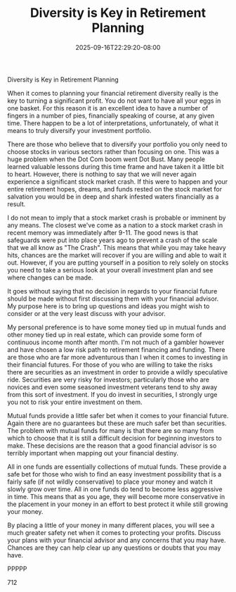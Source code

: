 ﻿---
title: "Diversity is Key in Retirement Planning"
date: 2025-09-16T22:29:20-08:00
description: "Retirement Planning Tips for Web Success"
featured_image: "/images/Retirement Planning.jpg"
tags: ["Retirement Planning"]
---

Diversity is Key in Retirement Planning

When it comes to planning your financial retirement diversity really is the key to turning a significant profit. You do not want to have all your eggs in one basket. For this reason it is an excellent idea to have a number of fingers in a number of pies, financially speaking of course, at any given time. There happen to be a lot of interpretations, unfortunately, of what it means to truly diversify your investment portfolio.

There are those who believe that to diversify your portfolio you only need to choose stocks in various sectors rather than focusing on one. This was a huge problem when the Dot Com boom went Dot Bust. Many people learned valuable lessons during this time frame and have taken it a little bit to heart. However, there is nothing to say that we will never again experience a significant stock market crash. If this were to happen and your entire retirement hopes, dreams, and funds rested on the stock market for salvation you would be in deep and shark infested waters financially as a result. 

I do not mean to imply that a stock market crash is probable or imminent by any means. The closest we've come as a nation to a stock market crash in recent memory was immediately after 9-11. The good news is that safeguards were put into place years ago to prevent a crash of the scale that we all know as "The Crash". This means that while you may take heavy hits, chances are the market will recover if you are willing and able to wait it out. However, if you are putting yourself in a position to rely solely on stocks you need to take a serious look at your overall investment plan and see where changes can be made. 

It goes without saying that no decision in regards to your financial future should be made without first discussing them with your financial advisor. My purpose here is to bring up questions and ideas you might wish to consider or at the very least discuss with your advisor.

My personal preference is to have some money tied up in mutual funds and other money tied up in real estate, which can provide some form of continuous income month after month. I'm not much of a gambler however and have chosen a low risk path to retirement financing and funding. There are those who are far more adventurous than I when it comes to investing in their financial futures. For those of you who are willing to take the risks there are securities as an investment in order to provide a wildly speculative ride. Securities are very risky for investors; particularly those who are novices and even some seasoned investment veterans tend to shy away from this sort of investment. If you do invest in securities, I strongly urge you not to risk your entire investment on them.

Mutual funds provide a little safer bet when it comes to your financial future. Again there are no guarantees but these are much safer bet than securities. The problem with mutual funds for many is that there are so many from which to choose that it is still a difficult decision for beginning investors to make. These decisions are the reason that a good financial advisor is so terribly important when mapping out your financial destiny.

All in one funds are essentially collections of mutual funds. These provide a safe bet for those who wish to find an easy investment possibility that is a fairly safe (if not wildly conservative) to place your money and watch it slowly grow over time. All in one funds do tend to become less aggressive in time. This means that as you age, they will become more conservative in the placement in your money in an effort to best protect it while still growing your money.

By placing a little of your money in many different places, you will see a much greater safety net when it comes to protecting your profits. Discuss your plans with your financial advisor and any concerns that you may have. Chances are they can help clear up any questions or doubts that you may have.

PPPPP

712

